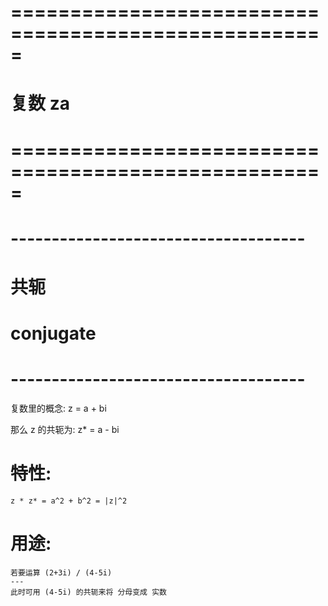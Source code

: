 # ===================================================== #
#             复数  za
# ===================================================== #




# ------------------------------------ #
#    共轭
#    conjugate
# ------------------------------------ #
复数里的概念:
    z  = a + bi

那么 z 的共轭为:
    z* = a - bi

# 特性:
    z * z* = a^2 + b^2 = |z|^2 


# 用途:
    若要运算 (2+3i) / (4-5i)
    ---
    此时可用 (4-5i) 的共轭来将 分母变成 实数








